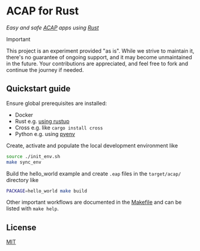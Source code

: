 # ACAP for Rust

_Easy and safe [ACAP] apps using [Rust]_

> [!IMPORTANT]
> This project is an experiment provided "as is".
> While we strive to maintain it, there's no guarantee of ongoing support, and it may become unmaintained in the future.
> Your contributions are appreciated, and feel free to fork and continue the journey if needed.

## Quickstart guide

Ensure global prerequisites are installed:

* Docker
* Rust e.g. [using rustup](https://www.rust-lang.org/tools/install)
* Cross e.g. like `cargo install cross`
* Python e.g. using [pyenv](https://github.com/pyenv/pyenv)

Create, activate and populate the local development environment like

```sh
source ./init_env.sh
make sync_env
```

Build the hello_world example and create `.eap` files in the `target/acap/` directory like

```sh
PACKAGE=hello_world make build
```

Other important workflows are documented in the [Makefile](./Makefile) and can be listed with `make help`.

## License

[MIT](LICENSE)

[ACAP]: https://axiscommunications.github.io/acap-documentation/
[Rust]: https://doc.rust-lang.org/

